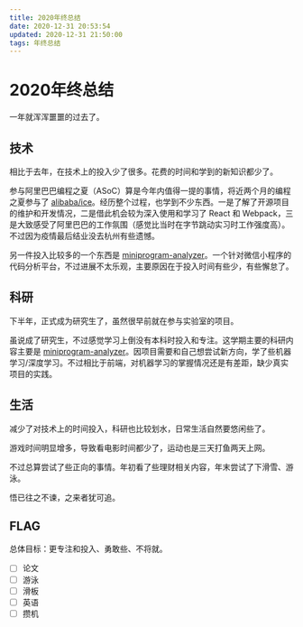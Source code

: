 ```yaml
---
title: 2020年终总结
date: 2020-12-31 20:53:54
updated: 2020-12-31 21:50:00
tags: 年终总结
---
```


# 2020年终总结

一年就浑浑噩噩的过去了。

## 技术

相比于去年，在技术上的投入少了很多。花费的时间和学到的新知识都少了。

参与阿里巴巴编程之夏（ASoC）算是今年内值得一提的事情，将近两个月的编程之夏参与了 [alibaba/ice](https://github.com/alibaba/ice)。经历整个过程，也学到不少东西。一是了解了开源项目的维护和开发情况，二是借此机会较为深入使用和学习了 React 和 Webpack，三是大致感受了阿里巴巴的工作氛围（感觉比当时在字节跳动实习时工作强度高）。不过因为疫情最后结业没去杭州有些遗憾。

另一件投入比较多的一个东西是 [miniprogram-analyzer](https://github.com/miniprogram-analyzer)。一个针对微信小程序的代码分析平台，不过进展不太乐观，主要原因在于投入时间有些少，有些懈怠了。

## 科研

下半年，正式成为研究生了，虽然很早前就在参与实验室的项目。

虽说成了研究生，不过感觉学习上倒没有本科时投入和专注。这学期主要的科研内容主要是 [miniprogram-analyzer](https://github.com/miniprogram-analyzer)。因项目需要和自己想尝试新方向，学了些机器学习/深度学习。不过相比于前端，对机器学习的掌握情况还是有差距，缺少真实项目的实践。

## 生活

减少了对技术上的时间投入，科研也比较划水，日常生活自然要悠闲些了。

游戏时间明显增多，导致看电影时间都少了，运动也是三天打鱼两天上网。

不过总算尝试了些正向的事情。年初看了些理财相关内容，年末尝试了下滑雪、游泳。

悟已往之不谏，之来者犹可追。

## FLAG

总体目标：更专注和投入、勇敢些、不将就。



- [ ] 论文
- [ ] 游泳
- [ ] 滑板
- [ ] 英语
- [ ] 攒机
